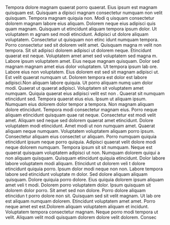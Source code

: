 Tempora dolore magnam quaerat porro quaerat. Eius ipsum est magnam quisquam est. Quisquam a
dipisci magnam consectetur numquam non velit quisquam. Tempora magnam quiquia non. Modi q
uisquam consectetur dolorem magnam labore eius aliquam. Dolorem neque eius adipisci quis
quam magnam. Quisquam ut etincidunt aliquam tempora ipsum dolor. Ut voluptatem m
agnam sed modi etincidunt. Adipisci ut dolore aliquam voluptatem. Consectetur ut quisquam non etinc
idunt numquam tempora.  Porro consectetur sed sit dolorem velit amet. Quisquam magna
m velit non tempora. Sit sit adipisci dolorem adipisci ut dolorem neque. Etincidunt quaerat est neque. Voluptatem amet amet sed voluptatem sed magna
m. Labore ipsum voluptatem amet. Eius neque magnam quisquam.  Dolor sed magnam magnam amet eius dolor voluptatem. Ut tempora ipsum lab
ore. Labore eius non voluptatem. Eius dolorem est sed sit magnam
 adipisci ut. Est velit quaerat numquam ut. Dolorem tempora est dolor est labore adipisci.Non aliquam labore quiquia. Ut porro aliquam numq
uam dolor modi. Quaerat ut quaerat adipisci. Voluptatem sit voluptatem amet numquam. Quiquia quaerat eius adipisci velit est non
. Quaerat sit numquam etincidunt sed. Tempora quaerat eius eius. Ipsum ut aliquam ipsum.  Numquam eius dolorem dolor tempor
a tempora. Non magnam aliquam dolore etincidunt. Tempora modi consectetur magnam eius. Porro neque aliquam etincidunt quisquam quae
rat neque. Consectetur est modi velit amet.  Aliquam sed neque sed dolorem quaerat amet etincidunt. Dolore voluptatem modi etincidunt. Amet modi
 ut non numquam amet. Quaerat aliquam neque numquam. Voluptatem voluptatem aliquam porro ipsum. Consectetur aliquam eius consectet
ur aliquam. Porro numquam quiquia etincidunt ipsum neque porro quiquia. Adipisci quaerat velit dolore modi neque
 dolorem numquam.  Tempora ipsum sit sit numquam. Neque est quaerat quisquam voluptatem adipisci ut non. Numquam dolorem quiqui
a non aliquam quisquam. Quisquam etincidunt quiquia etincidunt. Dolor labore labore voluptatem modi aliquam.  Etincidunt ut dolorem veli
t dolore etincidunt quiquia porro. Ipsum dolor modi neque non non. Labore tempora labore sed etincidunt voluptate
m dolor. Sed dolore aliquam aliquam quisquam. Dolore quiquia porro dolore. Eius quiquia dolorem ipsum aliquam amet veli
t modi. Dolorem porro voluptatem dolor. Ipsum quisquam sit dolorem dolor porro.  Sit amet sed non dolore. Porro dolore aliquam etincidun
t porro dolore non sit. Quisquam sed sit velit magnam. Ut lab
ore est aliquam numquam dolorem. Etincidunt voluptatem amet amet. Porro neque amet est est.Dolorem aliquam voluptatem aliquam et
incidunt. Voluptatem tempora consectetur magnam. Neque porro modi tempora ut velit. Aliquam velit modi quisquam dolorem dolore velit dolorem. Consec

